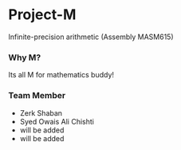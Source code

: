 # Project-M
Infinite-precision arithmetic (Assembly MASM615)

### Why M?
Its all M for mathematics buddy!

### Team Member
* Zerk Shaban
* Syed Owais Ali Chishti
* will be added
* will be added
